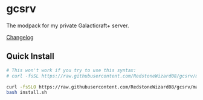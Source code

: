 # gcsrv

The modpack for my private Galacticraft+ server.

[Changelog](CHANGELOG.md)

## Quick Install

```bash
# This won't work if you try to use this syntax:
# curl -fsSL https://raw.githubusercontent.com/RedstoneWizard08/gcsrv/main/install.sh | bash

curl -fsSLO https://raw.githubusercontent.com/RedstoneWizard08/gcsrv/main/install.sh
bash install.sh
```
